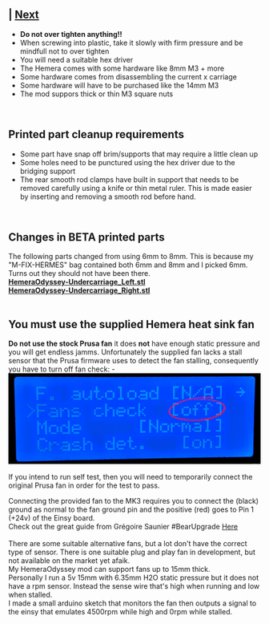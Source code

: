  | [Next](01_Part_Left.md)  
---
* **Do not over tighten anything!!**
* When screwing into plastic, take it slowly with firm pressure and be mindfull not to over tighten
* You will need a suitable hex driver
* The Hemera comes with some hardware like 8mm M3 + more
* Some hardware comes from disassembling the current x carriage
* Some hardware will have to be purchased like the 14mm M3
* The mod suppors thick or thin M3 square nuts
<br>  

## Printed part cleanup requirements
* Some part have snap off brim/supports that may require a little clean up
* Some holes need to be punctured using the hex driver due to the bridging support
* The rear smooth rod clamps have built in support that needs to be removed carefully using a knife or thin metal ruler. This is made easier by inserting and removing a smooth rod before hand.  
<br>  

## Changes in BETA printed parts
The following parts changed from using 6mm to 8mm. This is because my "M-FIX-HERMES" bag contained both 6mm and 8mm and I picked 6mm. Turns out they should not have been there.  
[**HemeraOdyssey-Undercarriage_Left.stl**](../HemeraOdyssey_STLs_BETA/HemeraOdyssey-Undercarriage_Left.stl)  
[**HemeraOdyssey-Undercarriage_Right.stl**](../HemeraOdyssey_STLs_BETA/HemeraOdyssey-Undercarriage_Right.stl)  
<br>

## You must use the supplied Hemera heat sink fan

**Do not use the stock Prusa fan** it does **not** have enough static pressure and you will get endless jamms.
Unfortunately the supplied fan lacks a stall sensor that the Prusa firmware uses to detect the fan stalling, consequently you have to turn off fan check: -
![01](../img/fan_check_off.jpg)

If you intend to run self test, then you will need to temporarily connect the original Prusa fan in order for the test to pass.
  
Connecting the provided fan to the MK3 requires you to connect the (black) ground as normal to the fan ground pin and the positive (red) goes to Pin 1 (+24v) of the Einsy board.
<br>
Check out the great guide from Grégoire Saunier #BearUpgrade [Here](https://guides.bear-lab.com/Guide/3.+BearMera+extruder/29?lang=en#s312)
<br>  
There are some suitable alternative fans, but a lot don't have the correct type of sensor. There is one suitable plug and play fan in development, but not available on the market yet afaik.
<br>
My HemeraOdyssey mod can support fans up to 15mm thick.
<br>
Personally I run a 5v 15mm with 6.35mm H2O static pressure but it does not have a rpm sensor. Instead the sense wire that's high when running and low when stalled.  
I made a small arduino sketch that monitors the fan then outputs a signal to the einsy that emulates 4500rpm while high and 0rpm while stalled.

